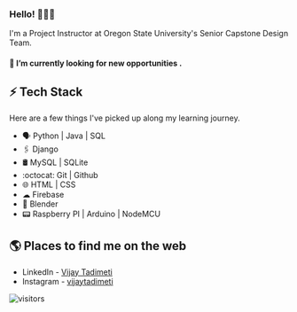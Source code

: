 ### Hello! 👨🏻‍💻

I'm a Project Instructor at Oregon State University's Senior Capstone Design Team.

#### 🔭 I’m currently looking for new opportunities .


## ⚡ Tech Stack

Here are a few things I've picked up along my learning journey.

* 🗣 Python | Java | SQL 
* 🖇️ Django
* 🛢️ MySQL | SQLite 
* :octocat: Git | Github
* 🌐 HTML | CSS
* ☁ Firebase
* 💠 Blender
* 📟 Raspberry PI | Arduino | NodeMCU

## 🌎 Places to find me on the web
- LinkedIn - [Vijay Tadimeti](https://in.linkedin.com/in/vijaytadimeti)
- Instagram - [vijaytadimeti](https://www.instagram.com/vijaytadimeti/)

![visitors](https://visitor-badge.glitch.me/badge?page_id=vijayvardhan94/vijayvardhan94)
